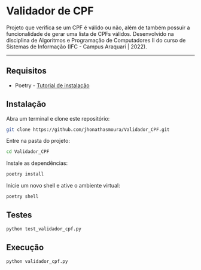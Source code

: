 # Validador de CPF

Projeto que verifica se um CPF é válido ou não, além de também possuir a funcionalidade de gerar uma lista de CPFs válidos. Desenvolvido na disciplina de Algoritmos e Programação de Computadores II do curso de Sistemas de Informação (IFC - Campus Araquari | 2022).

---

## Requisitos
- Poetry - [Tutorial de instalação](https://python-poetry.org/docs/#installation)

## Instalação

Abra um terminal e clone este repositório:
```bash
git clone https://github.com/jhonathasmoura/Validador_CPF.git
```

Entre na pasta do projeto:
```bash
cd Validador_CPF
```

Instale as dependências:
```bash
poetry install
```

Inicie um novo shell e ative o ambiente virtual:
```bash
poetry shell
```

## Testes

```bash
python test_validador_cpf.py
```

## Execução

```bash
python validador_cpf.py
```
